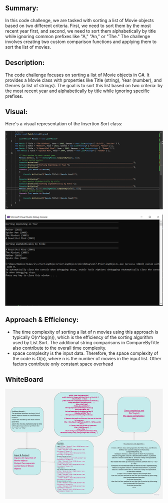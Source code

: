 ## Summary:
In this code challenge, we are tasked with sorting a list of Movie objects based on two different criteria. First, we need to sort them by the most recent year first, and second, we need to sort them alphabetically by title while ignoring common prefixes like "A," "An," or "The." The challenge involves creating two custom comparison functions and applying them to sort the list of movies.
## Description:
The code challenge focuses on sorting a list of Movie objects in C#. It provides a Movie class with properties like Title (string), Year (number), and Genres (a list of strings). The goal is to sort this list based on two criteria: by the most recent year and alphabetically by title while ignoring specific prefixes.
## Visual:

Here's a visual representation of the Insertion Sort class:

![](./cc28.PNG)

![](./cc28-2.PNG)
## Approach & Efficiency:
- The time complexity of sorting a list of n movies using this approach is typically O(n*log(n)), which is the efficiency of the sorting algorithm used by List.Sort. The additional string comparisons in CompareByTitle also contribute to the overall time complexity.
- space complexity is the input data. Therefore, the space complexity of the code is O(n), where n is the number of movies in the input list. Other factors contribute only constant space overhead
## WhiteBoard 
![](./lab28.jpg)
